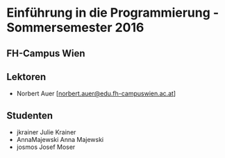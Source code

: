 # Einführung in die Programmierung - Sommersemester 2016
## FH-Campus Wien 

## Lektoren
+ Norbert Auer [norbert.auer@edu.fh-campuswien.ac.at]

## Studenten
+ jkrainer Julie Krainer
+ AnnaMajewski Anna Majewski
+ josmos Josef Moser